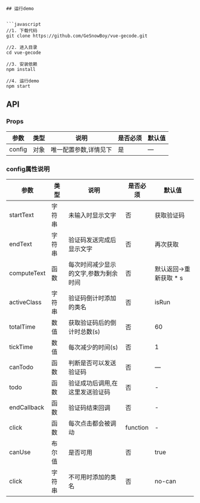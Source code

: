 
<template>
	<ge-code :config=config></ge-code>
</template>

<script>
export default {
data(){
  return {
    config: {
        //开始时候的文本
        startText: '获取验证码(自定义)',
        //获取验证码结束后文本
        endText: '再次获取',
        //验证码倒计时总时间(秒)
        totalTime: 60,
        //验证码每次隔多久变一次(秒)
        tickTime: 1,
        //倒计时执行期添加的class 默认 isRun
        activeClass: 'isRun',
        //自定义倒计时期间文本的显示内容
        computeText(num) {
            //num 倒计时时间
            return '重新获取 ' + num + 's';
        },
        //是否可以发送 
        canTodo: () => {
            //返回值判定是否可以发送
            let result = /^1[345678]\d{9}$/.test(this.phone);
            console.log('判断是否可以发送验证码',result);
            if(!result){
                alert('手机号格式不正确');
            }
            return result;
        },
        //canTode验证成功后执行 发送短信验证码
        todo: () => {
            //这里写验证码的获取程序
            console.log('发送验证码')
        },
        //发送完成后的回调
        endCallback(type, config) {
            //type 回调产生原因  0: 时间结束   其他值由this.$refs.geCode.stop(1)调入自定义
            //config config配置  
            console.log('发送完成后的回调', type, config);
    
        },
        //每次点击都会被调用
        click(isRun) {
            //isRun 是否在运行中
            console.log(`当前验证码状态是:${isRun ? '发送中' : '可发送'}状态`)
        },
        //是否可用   默认ture
        canUse: true,
        //不可用时的类名  默认no-can
        noCanClass: 'no-can',
        }
  }
}
}
</script>
```



## 运行demo


```javascript
//1. 下载代码
git clone https://github.com/GeSnowBoy/vue-gecode.git

//2. 进入目录
cd vue-gecode

//3. 安装依赖
npm install

//4. 运行demo
npm start
```

## API

### Props

| 参数    | 类型    | 说明   |  是否必须 | 默认值 |
| ------------- |-------| -----| ----| -------|
| config | 对象 | 唯一配置参数,详情见下 | 是 | — |

### config属性说明

| 参数    | 类型    | 说明   |  是否必须 | 默认值 |
| ------------- |-------| -----| ----| -------|
| startText | 字符串 | 未输入时显示文字 | 否 | 获取验证码 |
| endText | 字符串 | 验证码发送完成后显示文字 | 否 | 再次获取 |
| computeText | 函数 | 每次时间减少显示的文字,参数为剩余时间 | 否 | 默认返回->重新获取 * s |
| activeClass | 字符串 | 验证码倒计时添加的类名 | 否 | isRun |
| totalTime | 数值 | 获取验证码后的倒计时总数(s) | 否 | 60 |
| tickTime | 数值 | 每次减少的时间(s) | 否 | 1 |
| canTodo | 函数 | 判断是否可以发送验证码 | 否 | — |
| todo | 函数 | 验证成功后调用,在这里发送验证码 | 否 | - |
| endCallback | 函数 | 验证码结束回调 | 否 | - |
| click | 函数 | 每次点击都会被调动 | function | - |
| canUse | 布尔值 | 是否可用 | 否 | true |
| click | 字符串 | 不可用时添加的类名 | 否 | no-can |
